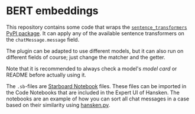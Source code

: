 # BERT embeddings

This repository contains some code that wraps the [`sentence_transformers` PyPI package](https://pypi.org/project/sentence-transformers/).
It can apply any of the available sentence transformers on the `chatMessage.message` field.

The plugin can be adapted to use different models, but it can also run on different fields of course; just change the matcher and the getter.

Note that it is recommended to always check a model's *model card* or README before actually using it.

The `.sb`-files are [Starboard Notebook](https://github.com/gzuidhof/starboard-notebook) files.
These files can be imported in the Code Notebooks that are included in the Expert UI of Hansken.
The notebooks are an example of how you can sort all chat messages in a case based on their similarity using [hansken.py](https://pypi.org/project/hansken).

